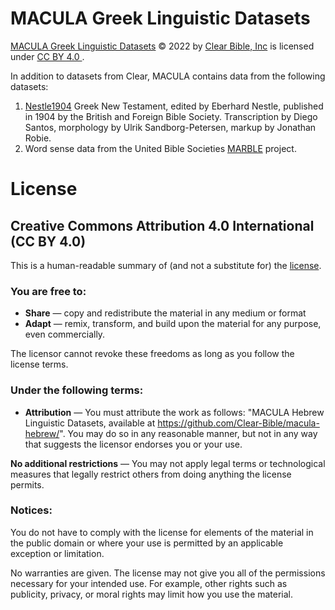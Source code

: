 # MACULA Greek Linguistic Datasets

[MACULA Greek Linguistic Datasets](http://github.com/Clear-Bible/macula-hebrew/) © 2022 by [Clear Bible, Inc](http://www.clear.bible) is licensed under [CC BY 4.0 ](http://creativecommons.org/licenses/by/4.0/).

In addition to datasets from Clear, MACULA contains data from the following datasets:

1. [Nestle1904](https://github.com/biblicalhumanities/Nestle1904) Greek New Testament, edited by Eberhard Nestle, published in 1904 by the British and Foreign Bible Society. Transcription by Diego Santos, morphology by Ulrik Sandborg-Petersen, markup by Jonathan Robie.
2. Word sense data from the United Bible Societies [MARBLE](https://semanticdictionary.org/) project.


# License

## Creative Commons Attribution 4.0 International (CC BY 4.0)

This is a human-readable summary of (and not a substitute for) the [license](http://creativecommons.org/licenses/by/4.0/).

### You are free to:

 * **Share** — copy and redistribute the material in any medium or format
 * **Adapt** — remix, transform, and build upon the material
for any purpose, even commercially.

The licensor cannot revoke these freedoms as long as you follow the license terms.

### Under the following terms:

 * **Attribution** — You must attribute the work as follows: "MACULA Hebrew Linguistic Datasets, available at https://github.com/Clear-Bible/macula-hebrew/". You may do so in any reasonable manner, but not in any way that suggests the licensor endorses you or your use.

**No additional restrictions** — You may not apply legal terms or technological measures that legally restrict others from doing anything the license permits.

### Notices:

You do not have to comply with the license for elements of the material in the public domain or where your use is permitted by an applicable exception or limitation.

No warranties are given. The license may not give you all of the permissions necessary for your intended use. For example, other rights such as publicity, privacy, or moral rights may limit how you use the material.
